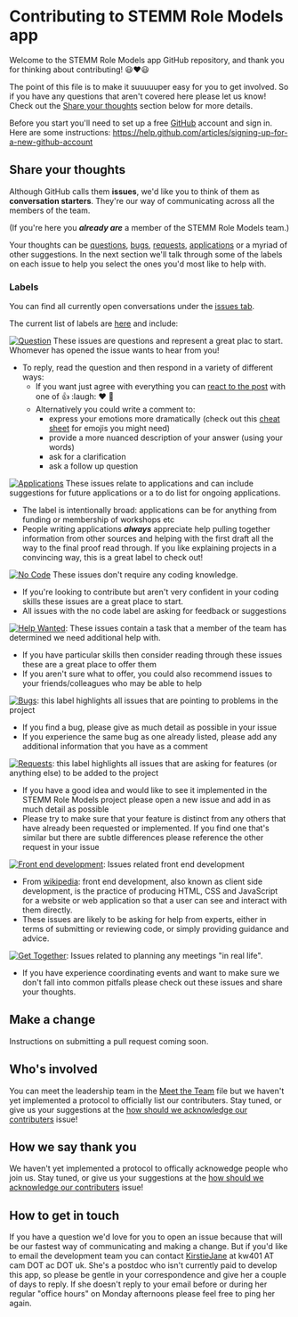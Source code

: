 # Contributing to STEMM Role Models app

Welcome to the STEMM Role Models app GitHub repository, and thank you for thinking about contributing! :smiley::heart::smiley:

The point of this file is to make it suuuuuper easy for you to get involved. So if you have any questions that aren't covered here please let us know! Check out the [Share your thoughts](#share-your-thoughts) section below for more details.

Before you start you'll need to set up a free [GitHub][link_github] account and sign in. Here are some instructions: https://help.github.com/articles/signing-up-for-a-new-github-account

## Share your thoughts

Although GitHub calls them **issues**, we'd like you to think of them as **conversation starters**. They're our way of communicating across all the members of the team.

(If you're here you ***already are*** a member of the STEMM Role Models team.)

Your thoughts can be [questions][link_question], [bugs][link_bugs], [requests][link_requests], [applications][link_applications] or a myriad of other suggestions. In the next section we'll talk through some of the labels on each issue to help you select the ones you'd most like to help with.

### Labels

You can find all currently open conversations under the [issues tab][link_issues].

The current list of labels are [here][link_labels] and include:

[![Question](https://img.shields.io/badge/-question-cc317c.svg)][link_question] These issues are questions and represent a great plac to start. Whomever has opened the issue wants to hear from you! 
* To reply, read the question and then respond in a variety of different ways:
  * If you want just agree with everything you can [react to the post][link_react] with one of :+1: :laugh: :heart: :tada:
  * Alternatively you could write a comment to:
    * express your emotions more dramatically (check out this [cheat sheet][link_emojis] for emojis you might need)
    * provide a more nuanced description of your answer (using your words)
    * ask for a clarification
    * ask a follow up question

[![Applications](https://img.shields.io/badge/-applications-d4c5f9.svg)][link_applications] These issues relate to applications and can include suggestions for future applications or a to do list for ongoing applications.
* The label is intentionally broad: applications can be for anything from funding or membership of workshops etc
* People writing applications ***always*** appreciate help pulling together information from other sources and helping with the first draft all the way to the final proof read through. If you like explaining projects in a convincing way, this is a great label to check out!

[![No Code](https://img.shields.io/badge/-no%20code-207de5.svg)][link_nocode] These issues don't require any coding knowledge.
* If you're looking to contribute but aren't very confident in your coding skills these issues are a great place to start.
* All issues with the no code label are asking for feedback or suggestions

[![Help Wanted](https://img.shields.io/badge/-help%20wanted-159818.svg)][link_helpwanted]: These issues contain a task that a member of the team has determined we need additional help with.
* If you have particular skills then consider reading through these issues these are a great place to offer them
* If you aren't sure what to offer, you could also recommend issues to your friends/colleagues who may be able to help
  
[![Bugs](https://img.shields.io/badge/-bugs-fc2929.svg)][link_bugs]: this label highlights all issues that are pointing to problems in the project
* If you find a bug, please give as much detail as possible in your issue
* If you experience the same bug as one already listed, please add any additional information that you have as a comment

[![Requests](https://img.shields.io/badge/-requests-fbca04.svg)][link_requests]: this label highlights all issues that are asking for features (or anything else) to be added to the project
* If you have a good idea and would like to see it implemented in the STEMM Role Models project please open a new issue and add in as much detail as possible
* Please try to make sure that your feature is distinct from any others that have already been requested or implemented. If you find one that's similar but there are subtle differences please reference the other request in your issue

[![Front end development](https://img.shields.io/badge/-front%20end%20dev-f7c6c7.svg)][link_frontenddev]: Issues related front end development 
* From [wikipedia][link_frontenddev_wiki]: front end development, also known as client side development, is the practice of producing HTML, CSS and JavaScript for a website or web application so that a user can see and interact with them directly.
* These issues are likely to be asking for help from experts, either in terms of submitting or reviewing code, or simply providing guidance and advice.

[![Get Together](https://img.shields.io/badge/-get%20together-fef2c0.svg)][link_gettogether]: Issues related to planning any meetings "in real life".
* If you have experience coordinating events and want to make sure we don't fall into common pitfalls please check out these issues and share your thoughts.

## Make a change

Instructions on submitting a pull request coming soon.

## Who's involved

You can meet the leadership team in the [Meet the Team][link_meettheteam] file but we haven't yet implemented a protocol to officially list our contributers. Stay tuned, or give us your suggestions at the [how should we acknowledge our contributers][link_howacknowledge] issue!

## How we say thank you

We haven't yet implemented a protocol to offically acknowedge people who join us. Stay tuned, or give us your suggestions at the [how should we acknowledge our contributers][link_howacknowledge] issue!

## How to get in touch

If you have a question we'd love for you to open an issue because that will be our fastest way of communicating and making a change. But if you'd like to email the development team you can contact [KirstieJane](https://github.com/KirstieJane) at kw401 AT cam DOT ac DOT uk. She's a postdoc who isn't currently paid to develop this app, so please be gentle in your correspondence and give her a couple of days to reply. If she doesn't reply to your email before or during her regular "office hours" on Monday afternoons please feel free to ping her again.

[link_github]: https://github.com/
[link_react]: https://github.com/blog/2119-add-reactions-to-pull-requests-issues-and-comments
[link_issues]: https://github.com/KirstieJane/STEMMRoleModels/issues
[link_labels]: https://github.com/KirstieJane/STEMMRoleModels/labels

[link_applications]: https://github.com/KirstieJane/STEMMRoleModels/labels/applications
[link_bugs]: https://github.com/KirstieJane/STEMMRoleModels/labels/bug
[link_frontenddev]: https://github.com/KirstieJane/STEMMRoleModels/labels/front%20end%20dev
[link_gettogether]: https://github.com/KirstieJane/STEMMRoleModels/labels/get%20together
[link_helpwanted]: https://github.com/KirstieJane/STEMMRoleModels/labels/help%20wanted
[link_nocode]: https://github.com/KirstieJane/STEMMRoleModels/labels/no%20code
[link_question]: https://github.com/KirstieJane/STEMMRoleModels/labels/question
[link_requests]: https://github.com/KirstieJane/STEMMRoleModels/labels/requests

[link_emojis]: http://www.emoji-cheat-sheet.com/
[link_meettheteam]: https://github.com/KirstieJane/STEMMRoleModels/blob/master/MeetTheTeam.md
[link_howacknowledge]: https://github.com/KirstieJane/STEMMRoleModels/issues/10
[link_frontenddev_wiki]: https://en.wikipedia.org/wiki/Front_end_development
